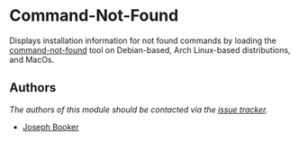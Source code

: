 Command-Not-Found
=================

Displays installation information for not found commands by loading the
[command-not-found][1] tool on Debian-based, Arch Linux-based distributions, and MacOs.

Authors
-------

*The authors of this module should be contacted via the [issue tracker][2].*

  - [Joseph Booker](https://github.com/sargas)

[1]: https://code.launchpad.net/command-not-found
[2]: https://github.com/sorin-ionescu/prezto/issues
